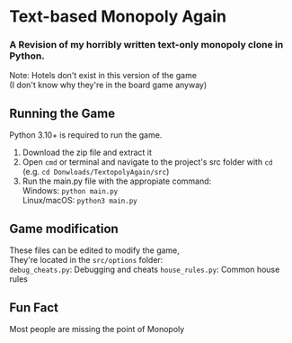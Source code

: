 # Text-based Monopoly Again

### A Revision of my horribly written text-only monopoly clone in Python.

Note: Hotels don't exist in this version of the game  
(I don't know why they're in the board game anyway)

## Running the Game

Python 3.10+ is required to run the game.

1. Download the zip file and extract it
2. Open ```cmd``` or terminal and navigate to the project's src folder with ```cd```  
   (e.g. ```cd Donwloads/TextopolyAgain/src```)
3. Run the main.py file with the appropiate command:  
   Windows: ```python main.py```  
   Linux/macOS: ```python3 main.py```

## Game modification

These files can be edited to modify the game,  
They're located in the ```src/options``` folder:  
```debug_cheats.py```: Debugging and cheats
```house_rules.py```: Common house rules

## Fun Fact

Most people are missing the point of Monopoly
